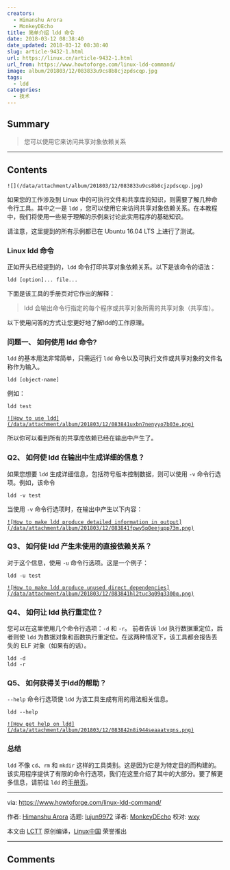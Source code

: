 ```yaml
---
creators:
  - Himanshu Arora
  - MonkeyDEcho
title: 简单介绍 ldd 命令
date: 2018-03-12 08:38:40
date_updated: 2018-03-12 08:38:40
slug: article-9432-1.html
url: https://linux.cn/article-9432-1.html
url_from: https://www.howtoforge.com/linux-ldd-command/
image: album/201803/12/083833u9cs8b8cjzpdscqp.jpg
tags:
  - ldd
categories:
  - 技术
---
```


## Summary

> 您可以使用它来访问共享对象依赖关系

***

<!-- more -->

## Contents

`![](/data/attachment/album/201803/12/083833u9cs8b8cjzpdscqp.jpg)`

如果您的工作涉及到 Linux 中的可执行文件和共享库的知识，则需要了解几种命令行工具。其中之一是 `ldd` ，您可以使用它来访问共享对象依赖关系。在本教程中，我们将使用一些易于理解的示例来讨论此实用程序的基础知识。

请注意，这里提到的所有示例都已在 Ubuntu 16.04 LTS 上进行了测试。

### Linux ldd 命令

正如开头已经提到的，`ldd` 命令打印共享对象依赖关系。以下是该命令的语法：

```shell
ldd [option]... file...
```

下面是该工具的手册页对它作出的解释：

> 
> ldd 会输出命令行指定的每个程序或共享对象所需的共享对象（共享库）。
> 
> 
> 

以下使用问答的方式让您更好地了解ldd的工作原理。

### 问题一、 如何使用 ldd 命令?

`ldd` 的基本用法非常简单，只需运行 `ldd` 命令以及可执行文件或共享对象的文件名称作为输入。

```shell
ldd [object-name]
```

例如：

```shell
ldd test
```

[`![How to use ldd](/data/attachment/album/201803/12/083841uxbn7nenyyo7b03e.png)`](https://www.howtoforge.com/images/command-tutorial/big/ldd-basic.png)

所以你可以看到所有的共享库依赖已经在输出中产生了。

### Q2、 如何使 ldd 在输出中生成详细的信息？

如果您想要 `ldd` 生成详细信息，包括符号版本控制数据，则可以使用 `-v` 命令行选项。例如，该命令

```shell
ldd -v test
```

当使用 `-v` 命令行选项时，在输出中产生以下内容：

[`![How to make ldd produce detailed information in output](/data/attachment/album/201803/12/083841fpwy5p0eejupp73m.png)`](https://www.howtoforge.com/images/command-tutorial/big/ldd-v-option.png)

### Q3、 如何使 ldd 产生未使用的直接依赖关系？

对于这个信息，使用 `-u` 命令行选项。这是一个例子：

```shell
ldd -u test
```

[`![How to make ldd produce unused direct dependencies](/data/attachment/album/201803/12/083841hl2tuc3q09q3300q.png)`](https://www.howtoforge.com/images/command-tutorial/big/ldd-u-test.png)

### Q4、 如何让 ldd 执行重定位？

您可以在这里使用几个命令行选项：`-d` 和 `-r`。 前者告诉 `ldd` 执行数据重定位，后者则使 `ldd` 为数据对象和函数执行重定位。在这两种情况下，该工具都会报告丢失的 ELF 对象（如果有的话）。

```shell
ldd -d
ldd -r
```

### Q5、 如何获得关于ldd的帮助？

`--help` 命令行选项使 `ldd` 为该工具生成有用的用法相关信息。

```shell
ldd --help
```

[`![How get help on ldd](/data/attachment/album/201803/12/083842n8i944seaaatvqns.png)`](https://www.howtoforge.com/images/command-tutorial/big/ldd-help-option.png)

### 总结

`ldd` 不像 `cd`、`rm` 和 `mkdir` 这样的工具类别。这是因为它是为特定目的而构建的。该实用程序提供了有限的命令行选项，我们在这里介绍了其中的大部分。要了解更多信息，请前往 `ldd` 的[手册页](https://linux.die.net/man/1/ldd)。

---

via: <https://www.howtoforge.com/linux-ldd-command/>

作者: [Himanshu Arora](https://www.howtoforge.com/) 选题: [lujun9972](https://github.com/lujun9972) 译者: [MonkeyDEcho](https://github.com/MonkeyDEcho) 校对: [wxy](https://github.com/wxy)

本文由 [LCTT](https://github.com/LCTT/TranslateProject) 原创编译，[Linux中国](https://linux.cn/) 荣誉推出

***

## Comments

